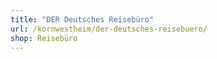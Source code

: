 ```yaml
---
title: "DER Deutsches Reisebüro"
url: /kornwestheim/der-deutsches-reisebuero/
shop: Reisebüro
---
```

